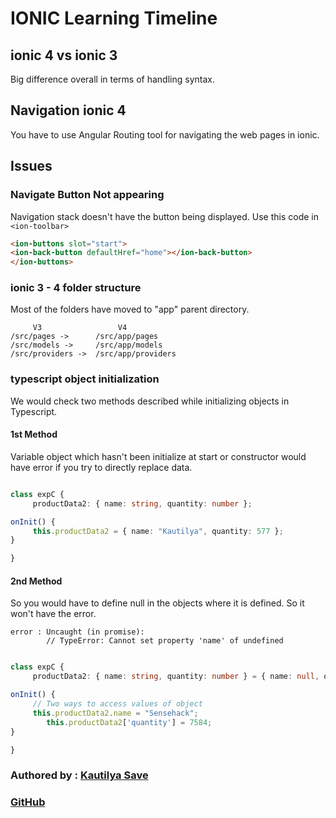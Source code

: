 # IONIC Learning Timeline

## ionic 4 vs ionic 3

Big difference overall in terms of handling syntax.

## Navigation ionic 4

You have to use Angular Routing tool for navigating the web pages in ionic.

## Issues

### Navigate Button Not appearing

Navigation stack doesn't have the button being displayed.
Use this code in ```<ion-toolbar>```

```html
<ion-buttons slot="start">
<ion-back-button defaultHref="home"></ion-back-button>
</ion-buttons>
```

### ionic 3 - 4 folder structure

Most of the folders have moved to "app" parent directory.

```directory
     V3                 V4
/src/pages ->      /src/app/pages
/src/models ->     /src/app/models
/src/providers ->  /src/app/providers
```

### typescript object initialization

We would check two methods described while initializing objects in Typescript.

#### 1st Method

Variable object which hasn't been initialize at start or constructor would have error if you try to directly replace data.

```typescript

class expC {
     productData2: { name: string, quantity: number };

onInit() {
     this.productData2 = { name: "Kautilya", quantity: 577 };
}

}
```

#### 2nd Method

So you would have to define null in the objects where it is defined. So it won't have the error.

```error
error : Uncaught (in promise):
        // TypeError: Cannot set property 'name' of undefined
```

```typescript

class expC {
     productData2: { name: string, quantity: number } = { name: null, quantity: null };

onInit() {
     // Two ways to access values of object
     this.productData2.name = "Sensehack";
        this.productData2['quantity'] = 7584;
}

}
```

### Authored by : [Kautilya Save](https://kautilya.design)

### [GitHub](https://github.com/SensehacK)
